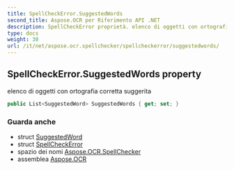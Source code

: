 ```yaml
---
title: SpellCheckError.SuggestedWords
second_title: Aspose.OCR per Riferimento API .NET
description: SpellCheckError proprietà. elenco di oggetti con ortografia corretta suggerita
type: docs
weight: 30
url: /it/net/aspose.ocr.spellchecker/spellcheckerror/suggestedwords/
---
```

## SpellCheckError.SuggestedWords property

elenco di oggetti con ortografia corretta suggerita

```csharp
public List<SuggestedWord> SuggestedWords { get; set; }
```

### Guarda anche

* struct [SuggestedWord](../../suggestedword/)
* struct [SpellCheckError](../)
* spazio dei nomi [Aspose.OCR.SpellChecker](../../spellcheckerror/)
* assemblea [Aspose.OCR](../../../)


